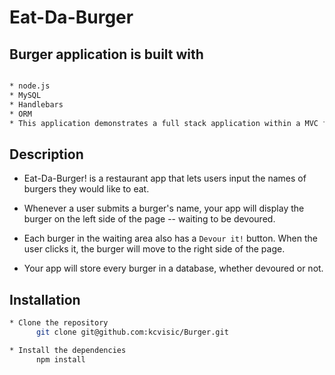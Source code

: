#  Eat-Da-Burger

## Burger application is built with
```bash

* node.js
* MySQL
* Handlebars
* ORM
* This application demonstrates a full stack application within a MVC framework.
```
## Description


* Eat-Da-Burger! is a restaurant app that lets users input the names of burgers they would like to eat.
* Whenever a user submits a burger's name, your app will display the burger on the left side of the page -- waiting to be devoured.

* Each burger in the waiting area also has a `Devour it!` button. When the user clicks it, the burger will move to the right side of the page.

* Your app will store every burger in a database, whether devoured or not.


## Installation

```bash
* Clone the repository
      git clone git@github.com:kcvisic/Burger.git

* Install the dependencies
      npm install

```
